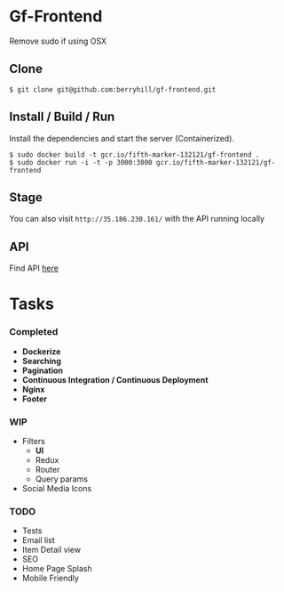 # Gf-Frontend
Remove sudo if using OSX

## Clone
```
$ git clone git@github.com:berryhill/gf-frontend.git
```

## Install / Build / Run

Install the dependencies and start the server (Containerized).

```
$ sudo docker build -t gcr.io/fifth-marker-132121/gf-frontend .
$ sudo docker run -i -t -p 3000:3000 gcr.io/fifth-marker-132121/gf-frontend
```

## Stage
You can also visit `http://35.186.230.161/` with the API running locally

## API
Find API [here](https://github.com/berryhill/gf-api)

# Tasks

### Completed
+ **Dockerize**
+ **Searching**
+ **Pagination**
+ **Continuous Integration / Continuous Deployment**
+ **Nginx**
+ **Footer**

### WIP
+ Filters
  + **UI**
  + Redux
  + Router
  + Query params
+ Social Media Icons

### TODO
+ Tests
+ Email list
+ Item Detail view
+ SEO
+ Home Page Splash
+ Mobile Friendly
